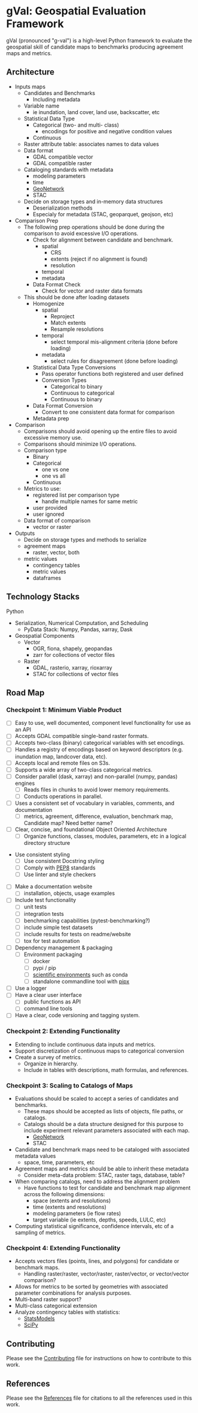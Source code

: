 # gVal: Geospatial Evaluation Framework
gVal (pronounced "g-val") is a high-level Python framework to evaluate the geospatial skill of candidate maps to benchmarks producing agreement maps and metrics.

## Architecture
- Inputs maps
    - Candidates and Benchmarks
        - Including metadata
    - Variable name
        - ie inundation, land cover, land use, backscatter, etc
    - Statistical Data Type
        - Categorical (two- and multi- class)
            - encodings for positive and negative condition values
        - Continuous
    - Raster attribute table: associates names to data values
    - Data format
        - GDAL compatible vector 
        - GDAL compatible raster
    - Cataloging standards with metadata
        - modeling parameters
        - time
        - [GeoNetwork](https://geonetwork-opensource.org/)
        - STAC
    - Decide on storage types and in-memory data structures
        - Deserialization methods
        - Especialy for metadata (STAC, geoparquet, geojson, etc)
- Comparison Prep
    - The following prep operations should be done during the comparison to avoid excessive I/O operations.
        - Check for alignment between candidate and benchmark.
            - spatial
                - CRS
                - extents (reject if no alignment is found)
                - resolution
            - temporal
            - metadata
        - Data Format Check
            - Check for vector and raster data formats
    - This should be done after loading datasets
        - Homogenize
            - spatial
                - Reproject
                - Match extents
                - Resample resolutions
            - temporal
                - select temporal mis-alignment criteria (done before loading)
            - metadata 
                - select rules for disagreement (done before loading)
        - Statistical Data Type Conversions
            - Pass operator functions both registered and user defined
            - Conversion Types
                - Categorical to binary
                - Continuous to categorical
                - Continuous to binary
        - Data Format Conversion
            - Convert to one consistent data format for comparison
        - Metadata prep
- Comparison
    - Comparisons should avoid opening up the entire files to avoid excessive memory use.
    - Comparisons should minimize I/O operations.
    - Comparison type
        - Binary
        - Categorical
            - one vs one
            - one vs all
        - Continuous
    - Metrics to use:
        - registered list per comparison type
            - handle multiple names for same metric
        - user provided
        - user ignored
    - Data format of comparison
        - vector or raster
- Outputs
    - Decide on storage types and methods to serialize
    - agreement maps
        - raster, vector, both
    - metric values
        - contingency tables
        - metric values
        - dataframes

## Technology Stacks
Python
- Serialization, Numerical Computation, and Scheduling
    - PyData Stack: Numpy, Pandas, xarray, Dask
- Geospatial Components
    - Vector
        - OGR, fiona, shapely, geopandas
        - zarr for collections of vector files
    - Raster
        - GDAL, rasterio, xarray, rioxarray
        - STAC for collections of vector files
    

## Road Map

### Checkpoint 1: Minimum Viable Product
- [ ] Easy to use, well documented, component level functionality for use as an API
- [ ] Accepts GDAL compatible single-band raster formats.
- [ ] Accepts two-class (binary) categorical variables with set encodings.
- [ ] Handles a registry of encodings based on keyword descriptors (e.g. inundation map, landcover data, etc).
- [ ] Accepts local and remote files on S3s.
- [ ] Supports a wide array of two-class categorical metrics.
- [ ] Consider parallel (dask, xarray) and non-parallel (numpy, pandas) engines
    - [ ] Reads files in chunks to avoid lower memory requirements.
    - [ ] Conducts operations in parallel.
- [ ] Uses a consistent set of vocabulary in variables, comments, and documentation
    - [ ] metrics, agreement, difference, evaluation, benchmark map, Candidate map? Need better name?
- [ ] Clear, concise, and foundational Object Oriented Architecture
     - [ ] Organize functions, classes, modules, parameters, etc in a logical directory structure
- Use consistent styling
    - [ ] Use consistent Docstring styling
    - [ ] Comply with [PEP8](https://pep8.org/#introduction) standards
    - [ ] Use linter and style checkers
- [ ] Make a documentation website
    - [ ] installation, objects, usage examples
- [ ] Include test functionality
    - [ ] unit tests
    - [ ] integration tests
    - [ ] benchmarking capabilities (pytest-benchmarking?)
    - [ ] include simple test datasets
    - [ ] include results for tests on readme/website
    - [ ] tox for test automation
- [ ] Dependency management & packaging
    - [ ] Environment packaging
        - [ ] docker
        - [ ] pypi / pip
        - [ ] [scientific environments](https://packaging.python.org/en/latest/guides/installing-scientific-packages/#linux-distribution-packages) such as conda
        - [ ] standalone commandline tool with [pipx](https://packaging.python.org/en/latest/guides/installing-stand-alone-command-line-tools/)
- [ ] Use a logger
- [ ] Have a clear user interface
    - [ ] public functions as API
    - [ ] command line tools
- [ ] Have a clear, code versioning and tagging system.

### Checkpoint 2: Extending Functionality
- Extending to include continuous data inputs and metrics.
- Support discretization of continuous maps to categorical conversion
- Create a survey of metrics.
    - Organize in hierarchy.
    - Include in tables with descriptions, math formulas, and references.

### Checkpoint 3: Scaling to Catalogs of Maps
- Evaluations should be scaled to accept a series of candidates and benchmarks.
    - These maps should be accepted as lists of objects, file paths, or catalogs.
    - Catalogs should be a data structure designed for this purpose to include experiment relevant parameters associated with each map.
        - [GeoNetwork](https://geonetwork-opensource.org/)
        - STAC
- Candidate and benchmark maps need to be cataloged with associated metadata values
    - space, time, parameters, etc
- Agreement maps and metrics should be able to inherit these metadata 
    - Consider meta-data problem: STAC, raster tags, database, table?
- When comparing catalogs, need to address the alignment problem
    - Have functions to test for candidate and benchmark map alignment across the following dimensions:
        - space (extents and resolutions)
        - time (extents and resolutions)
        - modeling parameters (ie flow rates)
        - target variable (ie extents, depths, speeds, LULC, etc)
- Computing statistical significance, confidence intervals, etc of a sampling of metrics.

### Checkpoint 4: Extending Functionality
- Accepts vectors files (points, lines, and polygons) for candidate or benchmark maps.
    - Handling raster/raster, vector/raster, raster/vector, or vector/vector comparison?
- Allows for metrics to be sorted by geometries with associated parameter combinations for analysis purposes.
- Multi-band raster support?
- Multi-class categorical extension
- Analyze contingency tables with statistics:
    - [StatsModels](https://www.statsmodels.org/stable/contingency_tables.html)
    - [SciPy](https://docs.scipy.org/doc/scipy-0.18.0/reference/stats.html#contingency-table-functions)

## Contributing

Please see the [Contributing](CONTRIBUTING.rst) file for instructions on how to contribute to this work.

## References

Please see the [References](REFERENCES.bib) file for citations to all the references used in this work.
